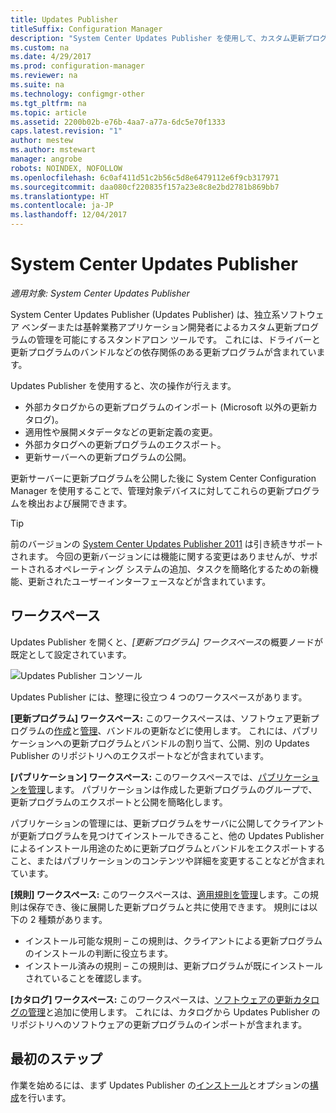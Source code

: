 ```yaml
---
title: Updates Publisher
titleSuffix: Configuration Manager
description: "System Center Updates Publisher を使用して、カスタム更新プログラムを管理する"
ms.custom: na
ms.date: 4/29/2017
ms.prod: configuration-manager
ms.reviewer: na
ms.suite: na
ms.technology: configmgr-other
ms.tgt_pltfrm: na
ms.topic: article
ms.assetid: 2200b02b-e76b-4aa7-a77a-6dc5e70f1333
caps.latest.revision: "1"
author: mestew
ms.author: mstewart
manager: angrobe
robots: NOINDEX, NOFOLLOW
ms.openlocfilehash: 6c0af411d51c2b56c5d8e6479112e6f9cb317971
ms.sourcegitcommit: daa080cf220835f157a23e8c8e2bd2781b869bb7
ms.translationtype: HT
ms.contentlocale: ja-JP
ms.lasthandoff: 12/04/2017
---
```

# <a name="system-center-updates-publisher"></a>System Center Updates Publisher

*適用対象: System Center Updates Publisher*

System Center Updates Publisher (Updates Publisher) は、独立系ソフトウェア ベンダーまたは基幹業務アプリケーション開発者によるカスタム更新プログラムの管理を可能にするスタンドアロン ツールです。 これには、ドライバーと更新プログラムのバンドルなどの依存関係のある更新プログラムが含まれています。

Updates Publisher を使用すると、次の操作が行えます。

-   外部カタログからの更新プログラムのインポート (Microsoft 以外の更新カタログ)。
-   適用性や展開メタデータなどの更新定義の変更。
-   外部カタログへの更新プログラムのエクスポート。
-   更新サーバーへの更新プログラムの公開。

更新サーバーに更新プログラムを公開した後に System Center Configuration Manager を使用することで、管理対象デバイスに対してこれらの更新プログラムを検出および展開できます。

> [!TIP]  
> 前のバージョンの [System Center Updates Publisher 2011](http://go.microsoft.com/fwlink/?LinkId=848111) は引き続きサポートされます。 今回の更新バージョンには機能に関する変更はありませんが、サポートされるオペレーティング システムの追加、タスクを簡略化するための新機能、更新されたユーザーインターフェースなどが含まれています。

## <a name="workspaces"></a>ワークスペース
Updates Publisher を開くと、*[更新プログラム] ワークスペース*の概要ノードが既定として設定されています。

![Updates Publisher コンソール](media/console1.png)   


Updates Publisher には、整理に役立つ 4 つのワークスペースがあります。


**[更新プログラム] ワークスペース:** このワークスペースは、ソフトウェア更新プログラムの[作成](/sccm/sum/tools/create-updates-with-updates-publisher)と[管理](/sccm/sum/tools/manage-updates-with-updates-publisher)、バンドルの更新などに使用します。 これには、パブリケーションへの更新プログラムとバンドルの割り当て、公開、別の Updates Publisher のリポジトリへのエクスポートなどが含まれています。

**[パブリケーション] ワークスペース:** このワークスペースでは、[パブリケーションを管理](/sccm/sum/tools/updates-publisher-publications)します。 パブリケーションは作成した更新プログラムのグループで、更新プログラムのエクスポートと公開を簡略化します。

パブリケーションの管理には、更新プログラムをサーバに公開してクライアントが更新プログラムを見つけてインストールできること、他の Updates Publisher によるインストール用途のために更新プログラムとバンドルをエクスポートすること、またはパブリケーションのコンテンツや詳細を変更することなどが含まれています。



**[規則] ワークスペース:** このワークスペースは、[適用規則を管理](/sccm/sum/tools/updates-publisher-applicability-rules)します。この規則は保存でき、後に展開した更新プログラムと共に使用できます。 規則には以下の 2 種類があります。

-   インストール可能な規則 – この規則は、クライアントによる更新プログラムのインストールの判断に役立ちます。
-   インストール済みの規則 – この規則は、更新プログラムが既にインストールされていることを確認します。

**[カタログ] ワークスペース:** このワークスペースは、[ソフトウェアの更新カタログの管理](/sccm/sum/tools/updates-publisher-catalogs)と追加に使用します。 これには、カタログから Updates Publisher のリポジトリへのソフトウェアの更新プログラムのインポートが含まれます。
## <a name="first-steps"></a>最初のステップ
作業を始めるには、まず Updates Publisher の[インストール](/sccm/sum/tools/install-updates-publisher)とオプションの[構成](/sccm/sum/tools/updates-publisher-options)を行います。

